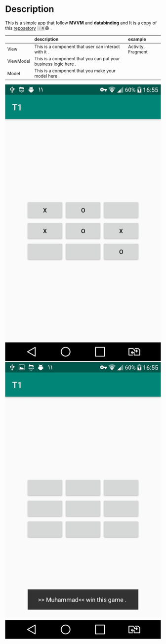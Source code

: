 # Description
This is a simple app that follow **MVVM** and **databinding** and It is
a copy of this
[reposetory](https://github.com/husaynhakeem/TicTacToe-MVVM)
:iran::laughing: .

|           | description                                                       |example         |
|:------    |:------                                                            |:------            |
|  View     |  This is a component that user can interact with it .             |Activity, Fragment|
|  ViewModel|  This is a component that you can put your business logic here .  |                   |
|  Model    |  This is a component that you make your model here .              |                   |

![image1](/Screenshots/photo_2020-01-01_16-58-03.jpg)
![image1](/Screenshots/photo_2020-01-01_16-58-05.jpg)
